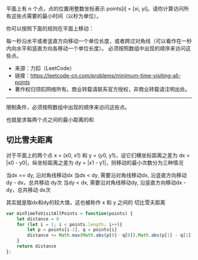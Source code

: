 平面上有 n 个点，点的位置用整数坐标表示 points[i] = [xi, yi]。请你计算访问所有这些点需要的最小时间（以秒为单位）。

你可以按照下面的规则在平面上移动：

每一秒沿水平或者竖直方向移动一个单位长度，或者跨过对角线（可以看作在一秒内向水平和竖直方向各移动一个单位长度）。
必须按照数组中出现的顺序来访问这些点。

- 来源：力扣（LeetCode）
- 链接：https://leetcode-cn.com/problems/minimum-time-visiting-all-points
- 著作权归领扣网络所有。商业转载请联系官方授权，非商业转载请注明出处。

---

限制条件，必须按照数组中出现的顺序来访问这些点。

也就是求每两个点之间的最小距离的和

## 切比雪夫距离

对于平面上的两个点 x = (x0, x1) 和 y = (y0, y1)，设它们横坐标距离之差为 dx = |x0 - y0|，纵坐标距离之差为 dy = |x1 - y1|，则移动的最小次数分为三种情况

当dx == dy, 沿对角线移动dx
当dx < dy, 需要沿对角线移动dx, 沿竖直方向移动dy - dx，总共移动 dy次
当dy < dx, 需要沿对角线移动dy, 沿竖直方向移动dx - dy，总共移动 dx次

其实就是取dx和dy的较大值，这也被称作 x 和 y 之间的 切比雪夫距离

```javascript
var minTimeToVisitAllPoints = function(points) {
    let distance = 0
    for (let i = 1; i < points.length; i++){
        let p = points[i-1], q = points[i]
        distance += Math.max(Math.abs(p[0]- q[0]),Math.abs(p[1] - q[1]))
    }
    return distance
};
```
